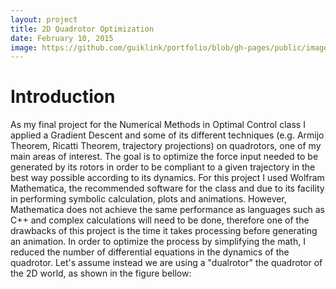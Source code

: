 ```yaml
---
layout: project
title: 2D Quadrotor Optimization
date: February 10, 2015
image: https://github.com/guiklink/portfolio/blob/gh-pages/public/images/2D_quad_opt/logo.png?raw=true
---
```


# Introduction
As my final project for the Numerical Methods in Optimal Control class I applied a Gradient Descent and some of its different techniques (e.g. Armijo Theorem, Ricatti Theorem, trajectory projections) on quadrotors, one of my main areas of interest. The goal is to optimize the force input needed to be generated by its rotors in order to be compliant to a given trajectory in the best way possible according to its dynamics. 
For this project I used Wolfram Mathematica, the recommended software for the class and due to its facility in performing symbolic calculation, plots and animations. However, Mathematica does not achieve the same performance as languages such as C++ and complex calculations will need to be done, therefore one of the drawbacks of this project is the time it takes processing before generating an animation. In order to optimize the process by simplifying the math, I reduced the number of differential equations in the dynamics of the quadrotor. Let's assume instead we are using a "dualrotor" the quadrotor of the 2D world, as shown in the figure bellow:


